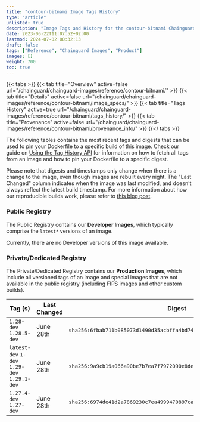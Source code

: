 ```yaml
---
title: "contour-bitnami Image Tags History"
type: "article"
unlisted: true
description: "Image Tags and History for the contour-bitnami Chainguard Image"
date: 2023-06-22T11:07:52+02:00
lastmod: 2024-07-02 00:32:13
draft: false
tags: ["Reference", "Chainguard Images", "Product"]
images: []
weight: 700
toc: true
---
```


{{< tabs >}}
{{< tab title="Overview" active=false url="/chainguard/chainguard-images/reference/contour-bitnami/" >}}
{{< tab title="Details" active=false url="/chainguard/chainguard-images/reference/contour-bitnami/image_specs/" >}}
{{< tab title="Tags History" active=true url="/chainguard/chainguard-images/reference/contour-bitnami/tags_history/" >}}
{{< tab title="Provenance" active=false url="/chainguard/chainguard-images/reference/contour-bitnami/provenance_info/" >}}
{{</ tabs >}}

The following tables contains the most recent tags and digests that can be used to pin your Dockerfile to a specific build of this image. Check our guide on [Using the Tag History API](/chainguard/chainguard-images/using-the-tag-history-api/) for information on how to fetch all tags from an image and how to pin your Dockerfile to a specific digest.

Please note that digests and timestamps only change when there is a change to the image, even though images are rebuilt every night. The "Last Changed" column indicates when the image was last modified, and doesn't always reflect the latest build timestamp. For more information about how our reproducible builds work, please refer to [this blog post](https://www.chainguard.dev/unchained/reproducing-chainguards-reproducible-image-builds).

### Public Registry
The Public Registry contains our **Developer Images**, which typically comprise the `latest*` versions of an image.

Currently, there are no Developer versions of this image available.

### Private/Dedicated Registry
The Private/Dedicated Registry contains our **Production Images**, which include all versioned tags of an image and special images that are not available in the public registry (including FIPS images and other custom builds).

| Tag (s)                                       | Last Changed | Digest                                                                    |
|-----------------------------------------------|--------------|---------------------------------------------------------------------------|
|  `1.28-dev` `1.28.5-dev`                      | June 28th    | `sha256:6fbab711b085073d1490d35acbffa4bd744539ff327b04192243e2d71ea9e97d` |
|  `latest-dev` `1-dev` `1.29-dev` `1.29.1-dev` | June 28th    | `sha256:9a9cb19a066a90be7b7ea7f7972090e8de4d3db60808916b74a44f7571fbb68f` |
|  `1.27.4-dev` `1.27-dev`                      | June 28th    | `sha256:6974de41d2a7869230c7ea4999470897cab772b5b40640d3eca051eac460ccf6` |

